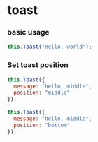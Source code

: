 <demo-mobile location="https://ui.dullar.xyz/earth/#/toast"></demo-mobile>
# toast

### basic usage

<demo-toast demo="3"></demo-toast>

``` js
this.Toast("Hello, world");
```


### Set toast position

<demo-toast demo="1"></demo-toast>

``` js
this.Toast({
  message: "hello, middle",
  position: "middle"
});
```


<demo-toast demo="2"></demo-toast>

``` js
this.Toast({
  message: "hello, middle",
  position: "bottom"
});
```